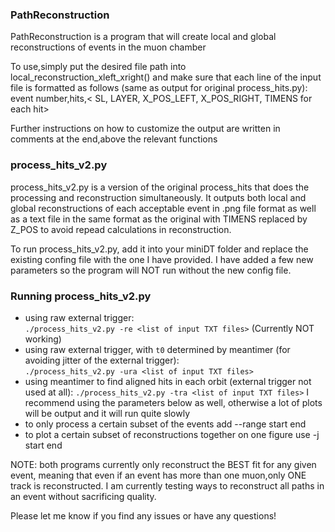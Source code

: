 ### PathReconstruction
PathReconstruction is a program that will create local and global reconstructions of events in the muon chamber

To use,simply put the desired file path into local_reconstruction_xleft_xright(<your file name here>) and make sure that each line of the input file is formatted as follows (same as output for original process_hits.py):
  event number,hits,< SL, LAYER, X_POS_LEFT, X_POS_RIGHT, TIMENS for each hit> 

Further instructions on how to customize the output are written in comments at the end,above the relevant functions

### process_hits_v2.py
process_hits_v2.py is a version of the original process_hits that does the processing and reconstruction simultaneously. It outputs both local and global reconstructions of each acceptable event in .png file format as well as a text file in the same format as the original with TIMENS replaced by Z_POS to avoid repead calculations in reconstruction. 

To run process_hits_v2.py, add it into your miniDT folder and replace the existing confing file with the one I have provided. I have added a few new parameters so the program will NOT run without the new config file.

### Running process_hits_v2.py
   * using raw external trigger:  
     `./process_hits_v2.py -re <list of input TXT files>` (Currently NOT working)
   * using raw external trigger, with `t0` determined by meantimer (for avoiding jitter of the external trigger):  
     `./process_hits_v2.py -ura <list of input TXT files>`
   * using meantimer to find aligned hits in each orbit (external trigger not used at all):
     `./process_hits_v2.py -tra <list of input TXT files>`
     I recommend using the parameters below as well, otherwise a lot of plots will be output and it will run quite slowly
   * to only process a certain subset of the events add --range start end
   * to plot a certain subset of reconstructions together on one figure use -j start end

NOTE: both programs currently only reconstruct the BEST fit for any given event, meaning that even if an event has more than one muon,only ONE track is reconstructed. I am currently testing ways to reconstruct all paths in an event without sacrificing quality. 

Please let me know if you find any issues or have any questions!
